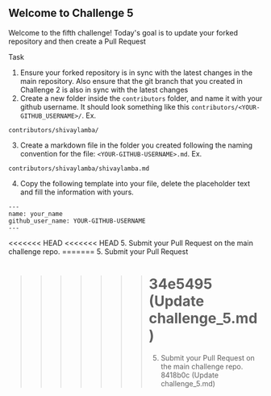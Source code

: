 ## Welcome to Challenge 5

Welcome to the fifth challenge!
Today's goal is to update your forked repository and then create a Pull Request

Task

1. Ensure your forked repository is in sync with the latest changes in the main repository. Also ensure that the git branch that you created in Challenge 2 is also in sync with the latest changes
2. Create a new folder inside the `contributors` folder, and name it with your github username. It should look something like this `contributors/<YOUR-GITHUB_USERNAME>/`. Ex.

```
contributors/shivaylamba/
```

3. Create a markdown file in the folder you created following the naming convention for the file: `<YOUR-GITHUB-USERNAME>.md`. Ex.

```
contributors/shivaylamba/shivaylamba.md
```

4. Copy the following template into your file, delete the placeholder text and fill the information with yours.

```
---
name: your_name
github_user_name: YOUR-GITHUB-USERNAME
---
```

<<<<<<< HEAD
<<<<<<< HEAD 5. Submit your Pull Request on the main challenge repo.
======= 5. Submit your Pull Request

> > > > > > > # 34e5495 (Update challenge_5.md)
> > > > > > >
> > > > > > > 5. Submit your Pull Request on the main challenge repo.
> > > > > > >    8418b0c (Update challenge_5.md)
